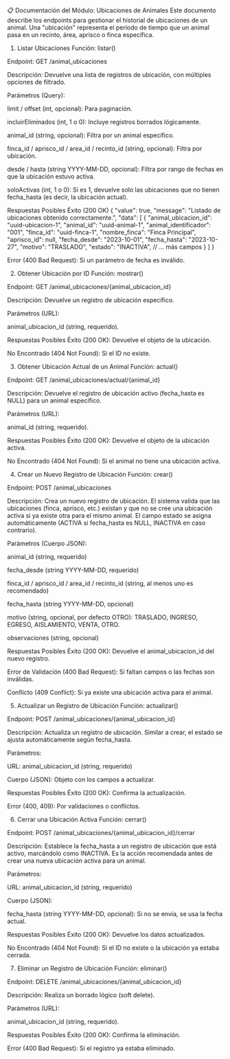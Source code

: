 📋 Documentación del Módulo: Ubicaciones de Animales
Este documento describe los endpoints para gestionar el historial de ubicaciones de un animal. Una "ubicación" representa el período de tiempo que un animal pasa en un recinto, área, aprisco o finca específica.

1. Listar Ubicaciones
Función: listar()

Endpoint: GET /animal_ubicaciones

Descripción: Devuelve una lista de registros de ubicación, con múltiples opciones de filtrado.

Parámetros (Query):

limit / offset (int, opcional): Para paginación.

incluirEliminados (int, 1 o 0): Incluye registros borrados lógicamente.

animal_id (string, opcional): Filtra por un animal específico.

finca_id / aprisco_id / area_id / recinto_id (string, opcional): Filtra por ubicación.

desde / hasta (string YYYY-MM-DD, opcional): Filtra por rango de fechas en que la ubicación estuvo activa.

soloActivas (int, 1 o 0): Si es 1, devuelve solo las ubicaciones que no tienen fecha_hasta (es decir, la ubicación actual).

Respuestas Posibles
Éxito (200 OK)
{
  "value": true,
  "message": "Listado de ubicaciones obtenido correctamente.",
  "data": [
    {
      "animal_ubicacion_id": "uuid-ubicacion-1",
      "animal_id": "uuid-animal-1",
      "animal_identificador": "001",
      "finca_id": "uuid-finca-1",
      "nombre_finca": "Finca Principal",
      "aprisco_id": null,
      "fecha_desde": "2023-10-01",
      "fecha_hasta": "2023-10-27",
      "motivo": "TRASLADO",
      "estado": "INACTIVA",
      // ... más campos
    }
  ]
}

Error (400 Bad Request): Si un parámetro de fecha es inválido.

2. Obtener Ubicación por ID
Función: mostrar()

Endpoint: GET /animal_ubicaciones/{animal_ubicacion_id}

Descripción: Devuelve un registro de ubicación específico.

Parámetros (URL):

animal_ubicacion_id (string, requerido).

Respuestas Posibles
Éxito (200 OK): Devuelve el objeto de la ubicación.

No Encontrado (404 Not Found): Si el ID no existe.

3. Obtener Ubicación Actual de un Animal
Función: actual()

Endpoint: GET /animal_ubicaciones/actual/{animal_id}

Descripción: Devuelve el registro de ubicación activo (fecha_hasta es NULL) para un animal específico.

Parámetros (URL):

animal_id (string, requerido).

Respuestas Posibles
Éxito (200 OK): Devuelve el objeto de la ubicación activa.

No Encontrado (404 Not Found): Si el animal no tiene una ubicación activa.

4. Crear un Nuevo Registro de Ubicación
Función: crear()

Endpoint: POST /animal_ubicaciones

Descripción: Crea un nuevo registro de ubicación. El sistema valida que las ubicaciones (finca, aprisco, etc.) existan y que no se cree una ubicación activa si ya existe otra para el mismo animal. El campo estado se asigna automáticamente (ACTIVA si fecha_hasta es NULL, INACTIVA en caso contrario).

Parámetros (Cuerpo JSON):

animal_id (string, requerido)

fecha_desde (string YYYY-MM-DD, requerido)

finca_id / aprisco_id / area_id / recinto_id (string, al menos uno es recomendado)

fecha_hasta (string YYYY-MM-DD, opcional)

motivo (string, opcional, por defecto OTRO): TRASLADO, INGRESO, EGRESO, AISLAMIENTO, VENTA, OTRO.

observaciones (string, opcional)

Respuestas Posibles
Éxito (200 OK): Devuelve el animal_ubicacion_id del nuevo registro.

Error de Validación (400 Bad Request): Si faltan campos o las fechas son inválidas.

Conflicto (409 Conflict): Si ya existe una ubicación activa para el animal.

5. Actualizar un Registro de Ubicación
Función: actualizar()

Endpoint: POST /animal_ubicaciones/{animal_ubicacion_id}

Descripción: Actualiza un registro de ubicación. Similar a crear, el estado se ajusta automáticamente según fecha_hasta.

Parámetros:

URL: animal_ubicacion_id (string, requerido)

Cuerpo (JSON): Objeto con los campos a actualizar.

Respuestas Posibles
Éxito (200 OK): Confirma la actualización.

Error (400, 409): Por validaciones o conflictos.

6. Cerrar una Ubicación Activa
Función: cerrar()

Endpoint: POST /animal_ubicaciones/{animal_ubicacion_id}/cerrar

Descripción: Establece la fecha_hasta a un registro de ubicación que está activo, marcándolo como INACTIVA. Es la acción recomendada antes de crear una nueva ubicación activa para un animal.

Parámetros:

URL: animal_ubicacion_id (string, requerido)

Cuerpo (JSON):

fecha_hasta (string YYYY-MM-DD, opcional): Si no se envía, se usa la fecha actual.

Respuestas Posibles
Éxito (200 OK): Devuelve los datos actualizados.

No Encontrado (404 Not Found): Si el ID no existe o la ubicación ya estaba cerrada.

7. Eliminar un Registro de Ubicación
Función: eliminar()

Endpoint: DELETE /animal_ubicaciones/{animal_ubicacion_id}

Descripción: Realiza un borrado lógico (soft delete).

Parámetros (URL):

animal_ubicacion_id (string, requerido).

Respuestas Posibles
Éxito (200 OK): Confirma la eliminación.

Error (400 Bad Request): Si el registro ya estaba eliminado.